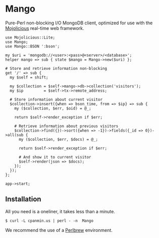 
# Mango

  Pure-Perl non-blocking I/O MongoDB client, optimized for use with the
  [Mojolicious](http://mojolicio.us) real-time web framework.

    use Mojolicious::Lite;
    use Mango;
    use Mango::BSON ':bson';

    my $uri = 'mongodb://<user>:<pass>@<server>/<database>';
    helper mango => sub { state $mango = Mango->new($uri) };

    # Store and retrieve information non-blocking
    get '/' => sub {
      my $self = shift;

      my $collection = $self->mango->db->collection('visitors');
      my $ip         = $self->tx->remote_address;

      # Store information about current visitor
      $collection->insert({when => bson_time, from => $ip} => sub {
        my ($collection, $err, $oid) = @_;

        return $self->render_exception if $err;

        # Retrieve information about previous visitors
        $collection->find({})->sort({when => -1})->fields({_id => 0})->all(sub {
          my ($collection, $err, $docs) = @_;

          return $self->render_exception if $err;

          # And show it to current visitor
          $self->render(json => $docs);
        });
      });
    };

    app->start;

## Installation

  All you need is a oneliner, it takes less than a minute.

    $ curl -L cpanmin.us | perl - -n  Mango

  We recommend the use of a [Perlbrew](http://perlbrew.pl) environment.
